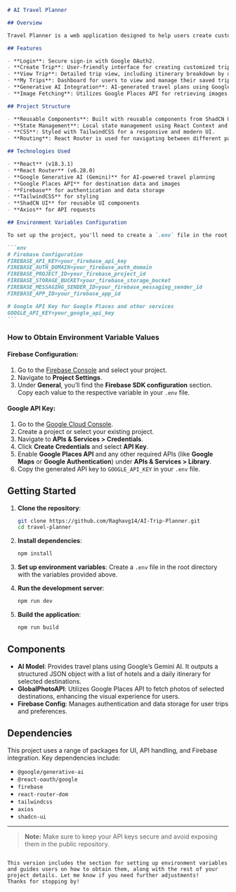 ````markdown
# AI Travel Planner

## Overview

Travel Planner is a web application designed to help users create customized travel itineraries. It utilizes **Google's Generative AI** (Gemini) for generating trip details, including **hotel recommendations** and **daily itineraries**. This project is built with **React**, **Firebase**, **Google Places API**, **ShadCN UI**, and **TailwindCSS** for seamless styling and UI consistency.

## Features

- **Login**: Secure sign-in with Google OAuth2.
- **Create Trip**: User-friendly interface for creating customized trip itineraries.
- **View Trip**: Detailed trip view, including itinerary breakdown by day and list of recommended hotels.
- **My Trips**: Dashboard for users to view and manage their saved trips.
- **Generative AI Integration**: AI-generated travel plans using Google’s Gemini AI for detailed trip planning.
- **Image Fetching**: Utilizes Google Places API for retrieving images of destinations.

## Project Structure

- **Reusable Components**: Built with reusable components from ShadCN UI.
- **State Management**: Local state management using React Context and localStorage for persisting user data.
- **CSS**: Styled with TailwindCSS for a responsive and modern UI.
- **Routing**: React Router is used for navigating between different pages in the application.

## Technologies Used

- **React** (v18.3.1)
- **React Router** (v6.28.0)
- **Google Generative AI (Gemini)** for AI-powered travel planning
- **Google Places API** for destination data and images
- **Firebase** for authentication and data storage
- **TailwindCSS** for styling
- **ShadCN UI** for reusable UI components
- **Axios** for API requests

## Environment Variables Configuration

To set up the project, you'll need to create a `.env` file in the root directory of your project. This file will contain sensitive information, such as API keys and project identifiers, required for the application to work. Below is a list of environment variables you need to define, along with instructions on where to obtain each value.

```env
# Firebase Configuration
FIREBASE_API_KEY=your_firebase_api_key
FIREBASE_AUTH_DOMAIN=your_firebase_auth_domain
FIREBASE_PROJECT_ID=your_firebase_project_id
FIREBASE_STORAGE_BUCKET=your_firebase_storage_bucket
FIREBASE_MESSAGING_SENDER_ID=your_firebase_messaging_sender_id
FIREBASE_APP_ID=your_firebase_app_id

# Google API Key for Google Places and other services
GOOGLE_API_KEY=your_google_api_key
```
````

### How to Obtain Environment Variable Values

#### Firebase Configuration:

1. Go to the [Firebase Console](https://console.firebase.google.com/) and select your project.
2. Navigate to **Project Settings**.
3. Under **General**, you’ll find the **Firebase SDK configuration** section. Copy each value to the respective variable in your `.env` file.

#### Google API Key:

1. Go to the [Google Cloud Console](https://console.cloud.google.com/).
2. Create a project or select your existing project.
3. Navigate to **APIs & Services > Credentials**.
4. Click **Create Credentials** and select **API Key**.
5. Enable **Google Places API** and any other required APIs (like **Google Maps** or **Google Authentication**) under **APIs & Services > Library**.
6. Copy the generated API key to `GOOGLE_API_KEY` in your `.env` file.

## Getting Started

1. **Clone the repository**:

   ```bash
   git clone https://github.com/Raghavg14/AI-Trip-Planner.git
   cd travel-planner
   ```

2. **Install dependencies**:

   ```bash
   npm install
   ```

3. **Set up environment variables**:
   Create a `.env` file in the root directory with the variables provided above.

4. **Run the development server**:

   ```bash
   npm run dev
   ```

5. **Build the application**:
   ```bash
   npm run build
   ```

## Components

- **AI Model**: Provides travel plans using Google’s Gemini AI. It outputs a structured JSON object with a list of hotels and a daily itinerary for selected destinations.
- **GlobalPhotoAPI**: Utilizes Google Places API to fetch photos of selected destinations, enhancing the visual experience for users.
- **Firebase Config**: Manages authentication and data storage for user trips and preferences.

## Dependencies

This project uses a range of packages for UI, API handling, and Firebase integration. Key dependencies include:

- `@google/generative-ai`
- `@react-oauth/google`
- `firebase`
- `react-router-dom`
- `tailwindcss`
- `axios`
- `shadcn-ui`

---

> **Note:** Make sure to keep your API keys secure and avoid exposing them in the public repository.

```

This version includes the section for setting up environment variables and guides users on how to obtain them, along with the rest of your project details. Let me know if you need further adjustments!
Thanks for stopping by!
```
